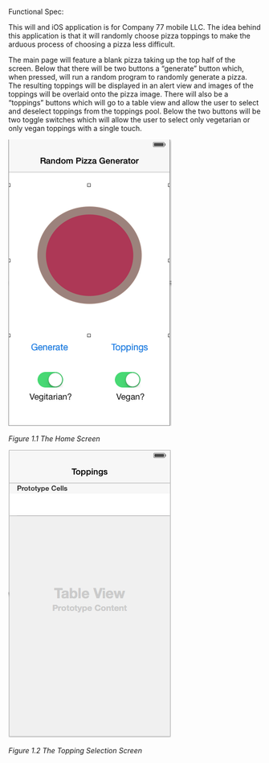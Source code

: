 Functional Spec:
 

This will and iOS application is for Company 77 mobile LLC. The idea behind this application is that it will randomly choose pizza toppings to make the arduous process of choosing a pizza less difficult.  

The main page will feature a blank pizza taking up the top half of the screen. Below that there will be two buttons a “generate” button which, when pressed, will run a random program to randomly generate a pizza. The resulting toppings will be displayed in an alert view and images of the toppings will be overlaid onto the pizza image. There will also be a “toppings” buttons which will go to a table view and allow the user to select and deselect toppings from the toppings pool. Below the two buttons will be two toggle switches which will allow the user to select only vegetarian or only vegan toppings with a single touch. 


![alt text](https://github.com/BearByte/RandomePizzaMarkII/blob/master/Documents/Screenshot%202014-01-30%2013.40.15.png?raw=true)

_Figure 1.1 The Home Screen_

![alt text](https://github.com/BearByte/RandomePizzaMarkII/blob/master/Documents/Screenshot%202014-01-30%2013.40.51.png?raw=true)

_Figure 1.2 The Topping Selection Screen_


